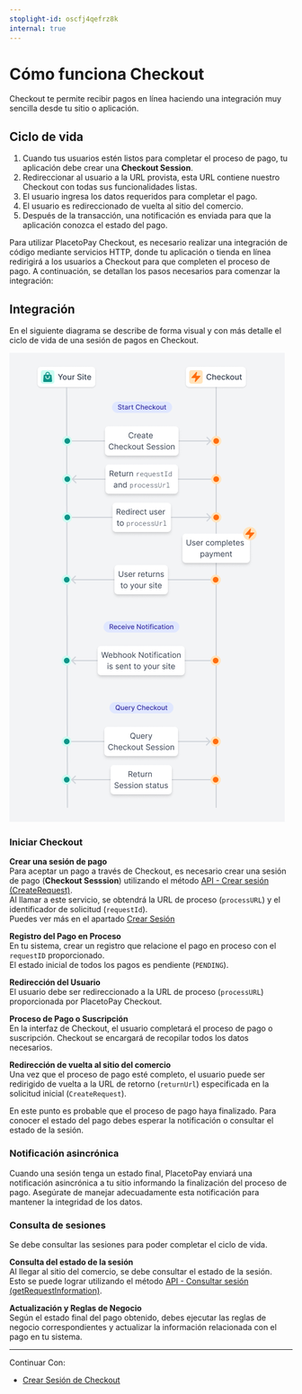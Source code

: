 ```yaml
---
stoplight-id: oscfj4qefrz8k
internal: true
---
```


# Cómo funciona Checkout

Checkout te permite recibir pagos en línea haciendo una integración muy sencilla desde tu sitio o aplicación.

## Ciclo de vida

1. Cuando tus usuarios estén listos para completar el proceso de pago, tu aplicación debe crear una **Checkout Session**.
2. Redireccionar al usuario a la URL provista, esta URL contiene nuestro Checkout con todas sus funcionalidades listas.
3. El usuario ingresa los datos requeridos para completar el pago.
4. El usuario es redireccionado de vuelta al sitio del comercio.
5. Después de la transacción, una notificación es enviada para que la aplicación conozca el estado del pago.

Para utilizar PlacetoPay Checkout, es necesario realizar una integración de código mediante servicios HTTP, donde tu aplicación o tienda en línea redirigirá a los usuarios a Checkout para que completen el proceso de pago. A continuación, se detallan los pasos necesarios para comenzar la integración:

## Integración

En el siguiente diagrama se describe de forma visual y con más detalle el ciclo de vida de una sesión de pagos en Checkout.

![Frame 10.png](../assets/images/Checkout_flow.png)

### Iniciar Checkout

**Crear una sesión de pago**\
Para aceptar un pago a través de Checkout, es necesario crear una sesión de pago (**Checkout Sesssion**) utilizando el método [API - Crear sesión (CreateRequest)](../reference/WebCheckout-ES.yaml/paths/\~1api\~1session/post).\
Al llamar a este servicio, se obtendrá la URL de proceso (`processURL`) y el identificador de solicitud (`requestId`).\
Puedes ver más en el apartado [Crear Sesión](create-session.md)

**Registro del Pago en Proceso**\
En tu sistema, crear un registro que relacione el pago en proceso con el `requestID` proporcionado.\
El estado inicial de todos los pagos es pendiente (`PENDING`).

**Redirección del Usuario**\
El usuario debe ser redireccionado a la URL de proceso (`processURL`) proporcionada por PlacetoPay Checkout.

**Proceso de Pago o Suscripción**\
En la interfaz de Checkout, el usuario completará el proceso de pago o suscripción. Checkout se encargará de recopilar todos los datos necesarios.

**Redirección de vuelta al sitio del comercio**\
Una vez que el proceso de pago esté completo, el usuario puede ser redirigido de vuelta a la URL de retorno (`returnUrl`) especificada en la solicitud inicial (`CreateRequest`).

En este punto es probable que el proceso de pago haya finalizado. Para conocer el estado del pago debes esperar la notificación o consultar el estado de la sesión.

### Notificación asincrónica

Cuando una sesión tenga un estado final, PlacetoPay enviará una notificación asincrónica a tu sitio informando la finalización del proceso de pago. Asegúrate de manejar adecuadamente esta notificación para mantener la integridad de los datos.

### Consulta de sesiones

Se debe consultar las sesiones para poder completar el ciclo de vida.

**Consulta del estado de la sesión**\
Al llegar al sitio del comercio, se debe consultar el estado de la sesión.\
Esto se puede lograr utilizando el método [API - Consultar sesión (getRequestInformation)](../reference/WebCheckout-ES.yaml/paths/\~1api\~1session\~1{requestId}/post).

**Actualización y Reglas de Negocio**\
Según el estado final del pago obtenido, debes ejecutar las reglas de negocio correspondientes y actualizar la información relacionada con el pago en tu sistema.

---

Continuar Con:

- [Crear Sesión de Checkout](create-session.md)
